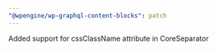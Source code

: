 ```yaml
---
"@wpengine/wp-graphql-content-blocks": patch
---
```


Added support for cssClassName attribute in CoreSeparator
